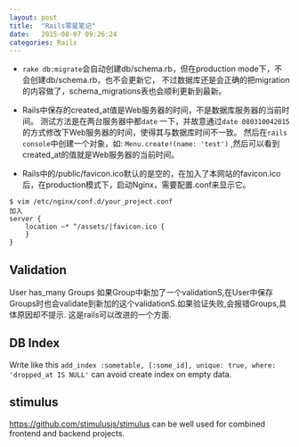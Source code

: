 ```yaml
---
layout: post
title:  "Rails零星笔记"
date:   2015-08-07 09:26:24
categories: Rails
---
```

* `rake db:migrate`会自动创建db/schema.rb，但在production mode下，不会创建db/schema.rb，也不会更新它，
不过数据库还是会正确的把migration的内容做了，schema_migrations表也会顺利更新到最新。

* Rails中保存的created_at值是Web服务器的时间，不是数据库服务器的当前时间。
测试方法是在两台服务器中都`date` 一下，并故意通过`date 080310042015`的方式修改下Web服务器的时间，使得其与数据库时间不一致。
然后在`rails console`中创建一个对象，如: `Menu.create!(name: 'test')` ,然后可以看到created_at的值就是Web服务器的当前时间。

* Rails中的/public/favicon.ico默认的是空的，在加入了本网站的favicon.ico后，在production模式下，启动Nginx，需要配置.conf来显示它。
```
$ vim /etc/nginx/conf.d/your_project.conf
加入
server {
    location ~* ^/assets/|favicon.ico {
    }
}
```

## Validation
User has_many Groups
如果Group中新加了一个validationS,在User中保存Groups时也会validate到新加的这个validationS.如果验证失败,会报错Groups,具体原因却不提示.
这是rails可以改进的一个方面.

## DB Index
Write like this `add_index :sometable, [:some_id], unique: true, where: 'dropped_at IS NULL'` can avoid create index on empty data.

## stimulus
https://github.com/stimulusjs/stimulus can be well used for combined frontend and backend projects. 


